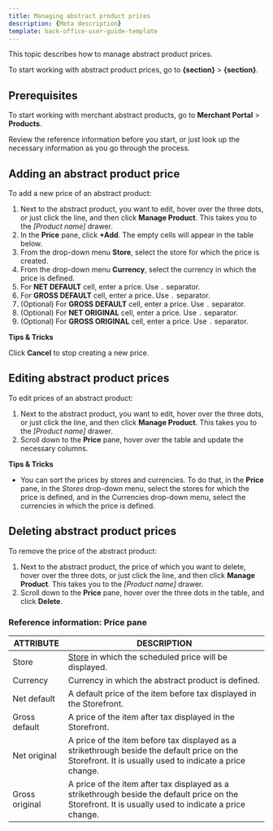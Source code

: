 ```yaml
---
title: Managing abstract product prices
description: {Meta description}
template: back-office-user-guide-template
---
```



This topic describes how to manage abstract product prices.

To start working with abstract product prices, go to **{section}** > **{section}**.

## Prerequisites

To start working with merchant abstract products, go to **Merchant Portal** > **Products**.

Review the reference information before you start, or just look up the necessary information as you go through the process.

## Adding an abstract product price

To add a new price of an abstract product:

1. Next to the abstract product, you want to edit, hover over the three dots, or just click the line, and then click **Manage Product**. This takes you to the *[Product name]* drawer.
2. In the **Price** pane, click **+Add**. The empty cells will appear in the table below.
3. From the drop-down menu **Store**, select the store for which the price is created.
4. From the drop-down menu **Currency**, select the currency in which the price is defined.
5. For **NET DEFAULT** cell, enter a price. Use `.` separator.
6. For **GROSS DEFAULT** cell, enter a price. Use `.` separator.
7. (Optional) For **GROSS DEFAULT** cell, enter a price. Use `.` separator.
8. (Optional) For **NET ORIGINAL** cell, enter a price. Use `.` separator.
9. (Optional) For **GROSS ORIGINAL** cell, enter a price. Use `.` separator.

**Tips & Tricks**

Click **Cancel** to stop creating a new price.

## Editing abstract product prices

To edit prices of an abstract product:

1. Next to the abstract product, you want to edit, hover over the three dots, or just click the line, and then click **Manage Product**. This takes you to the *[Product name]* drawer.
2. Scroll down to the **Price** pane, hover over the table and update the necessary columns.

**Tips & Tricks**

- You can sort the prices by stores and currencies. To do that, in the **Price** pane, in the *Stores* drop-down menu, select the stores for which the price is defined, and in the Currencies drop-down menu, select the currencies in which the price is defined.


## Deleting abstract product prices

To remove the price of the abstract product:

1. Next to the abstract product, the price of which you want to delete, hover over the three dots, or just click the line, and then click **Manage Product**. This takes you to the *[Product name]* drawer.
2. Scroll down to the **Price** pane, hover over the three dots in the table, and click **Delete**. 


### Reference information: Price pane

|ATTRIBUTE  | DESCRIPTION   |
| ------------- | --------------------- |
| Store          | [Store](https://documentation.spryker.com/docs/multiple-stores) in which the scheduled price will be displayed. |
| Currency       | Currency in which the abstract product is defined.           |
| Net default    | A default price of the item before tax displayed in the Storefront. |
| Gross default  | A price of the item after tax displayed in the Storefront.   |
| Net original   | A price of the item before tax displayed as a strikethrough beside the default price on the Storefront. It is usually used to indicate a price change. |
| Gross original | A price of the item after tax displayed as a strikethrough beside the default price on the Storefront. It is usually used to indicate a price change. |
